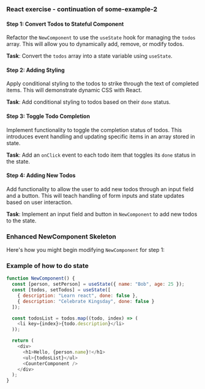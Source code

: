 ### React exercise - continuation of some-example-2

#### Step 1: Convert Todos to Stateful Component
Refactor the `NewComponent` to use the `useState` hook for managing the `todos` array. This will allow you to dynamically add, remove, or modify todos.

**Task**: Convert the `todos` array into a state variable using `useState`.

#### Step 2: Adding Styling
Apply conditional styling to the todos to strike through the text of completed items. This will demonstrate dynamic CSS with React.

**Task**: Add conditional styling to todos based on their `done` status.

#### Step 3: Toggle Todo Completion
Implement functionality to toggle the completion status of todos. This introduces event handling and updating specific items in an array stored in state.

**Task**: Add an `onClick` event to each todo item that toggles its `done` status in the state.

#### Step 4: Adding New Todos
Add functionality to allow the user to add new todos through an input field and a button. This will teach handling of form inputs and state updates based on user interaction.

**Task**: Implement an input field and button in `NewComponent` to add new todos to the state.


### Enhanced NewComponent Skeleton
Here's how you might begin modifying `NewComponent` for step 1:



### Example of how to do state
```javascript
function NewComponent() {
  const [person, setPerson] = useState({ name: "Bob", age: 25 });
  const [todos, setTodos] = useState([
    { description: "Learn react", done: false },
    { description: "Celebrate Kingsday", done: false }
  ]);

  const todosList = todos.map((todo, index) => (
    <li key={index}>{todo.description}</li>
  ));

  return (
    <div>
      <h1>Hello, {person.name}!</h1>
      <ul>{todosList}</ul>
      <CounterComponent />
    </div>
  );
}
```